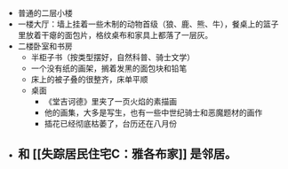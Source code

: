 - 普通的二层小楼
- 一楼大厅：墙上挂着一些木制的动物首级（狼、鹿、熊、牛），餐桌上的篮子里放着干瘪的面包片，格纹桌布和家具上都落了一层灰。
- 二楼卧室和书房
	- 半柜子书（按类型摆好，自然科普、骑士文学）
	- 一个没有纸的画架，搁着发黑的面包块和铅笔
	- 床上的被子叠的很整齐，床单平顺
	- 桌面
		- 《堂吉诃德》里夹了一页火焰的素描画
		- 他的画集，大多是写生，也有一些中世纪骑士和恶魔题材的画作
		- 插花已经彻底枯萎了，台历还在八月份
- 和 [[失踪居民住宅C：雅各布家]] 是邻居。
	-